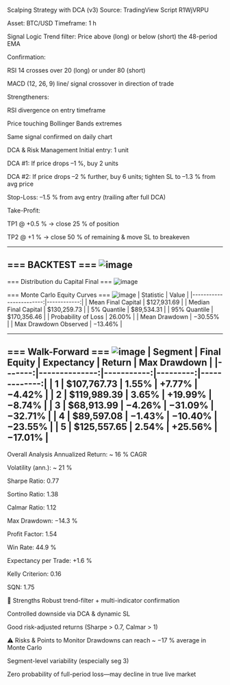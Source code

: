 Scalping Strategy with DCA (v3)
Source: TradingView Script R1WjVRPU

Asset: BTC/USD
Timeframe: 1 h

Signal Logic
Trend filter: Price above (long) or below (short) the 48-period EMA

Confirmation:

RSI 14 crosses over 20 (long) or under 80 (short)

MACD (12, 26, 9) line/ signal crossover in direction of trade

Strengtheners:

RSI divergence on entry timeframe

Price touching Bollinger Bands extremes

Same signal confirmed on daily chart

DCA & Risk Management
Initial entry: 1 unit

DCA #1: If price drops –1 %, buy 2 units

DCA #2: If price drops –2 % further, buy 6 units; tighten SL to –1.3 % from avg price

Stop-Loss: –1.5 % from avg entry (trailing after full DCA)

Take-Profit:

TP1 @ +0.5 % → close 25 % of position

TP2 @ +1 % → close 50 % of remaining & move SL to breakeven


--------------------------------------------------------------------------------------------------

=== BACKTEST ===
![image](https://github.com/user-attachments/assets/bf7605f5-8ac1-4ac4-9ce2-44b8ebda8b44)
--------------------------------------------------------------------------------------------------

=== Distribution du Capital Final ===
![image](https://github.com/user-attachments/assets/51fbfe98-d55f-4917-a871-35ad94734cde)

=== Monte Carlo Equity Curves ===
![image](https://github.com/user-attachments/assets/f16d8c33-27e1-468b-b0bc-5d355fecb4bb)
| Statistic               | Value       |
|------------------------:|------------:|
| Mean Final Capital      | \$127,931.69 |
| Median Final Capital    | \$130,259.73 |
| 5% Quantile             | \$89,534.31  |
| 95% Quantile            | \$170,356.46 |
| Probability of Loss     | 26.00%       |
| Mean Drawdown           | −30.55%      |
| Max Drawdown Observed   | −13.46%      |

--------------------------------------------------------------------------------------------------
=== Walk-Forward ===
![image](https://github.com/user-attachments/assets/3422a792-722b-454e-a135-db5443167a66)
| Segment | Final Equity | Expectancy | Return   | Max Drawdown |
|-------:|--------------:|-----------:|---------:|-------------:|
| 1      | \$107,767.73  |   1.55%    |  +7.77%  |    −4.42%    |
| 2      | \$119,989.39  |   3.65%    | +19.99%  |    −8.74%    |
| 3      | \$68,913.99   |  −4.26%    | −31.09%  |   −32.71%    |
| 4      | \$89,597.08   |  −1.43%    | −10.40%  |   −23.55%    |
| 5      | \$125,557.65  |   2.54%    | +25.56%  |   −17.01%    |
-------------------------------------------------------------------------------------------------
Overall Analysis
Annualized Return: ~ 16 % CAGR

Volatility (ann.): ~ 21 %

Sharpe Ratio: 0.77

Sortino Ratio: 1.38

Calmar Ratio: 1.12

Max Drawdown: −14.3 %

Profit Factor: 1.54

Win Rate: 44.9 %

Expectancy per Trade: +1.6 %

Kelly Criterion: 0.16

SQN: 1.75

🔑 Strengths
Robust trend-filter + multi-indicator confirmation

Controlled downside via DCA & dynamic SL

Good risk-adjusted returns (Sharpe > 0.7, Calmar > 1)

⚠️ Risks & Points to Monitor
Drawdowns can reach ~ −17 % average in Monte Carlo

Segment-level variability (especially seg 3)

Zero probability of full-period loss—may decline in true live market


